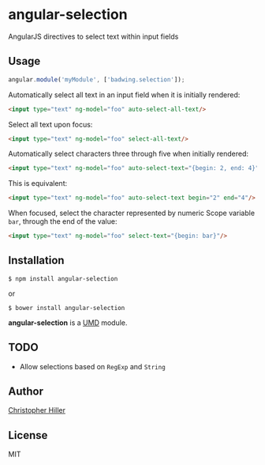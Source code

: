 # angular-selection

AngularJS directives to select text within input fields

## Usage

```js
angular.module('myModule', ['badwing.selection']);
```

Automatically select all text in an input field when it is initially rendered:

```html
<input type="text" ng-model="foo" auto-select-all-text/>
```

Select all text upon focus:

```html
<input type="text" ng-model="foo" select-all-text/>
```

Automatically select characters three through five when initially rendered:

```html
<input type="text" ng-model="foo" auto-select-text="{begin: 2, end: 4}"/>
```

This is equivalent:

```html
<input type="text" ng-model="foo" auto-select-text begin="2" end="4"/>
```

When focused, select the character represented by numeric Scope variable `bar`, through the end of the value:

```html
<input type="text" ng-model="foo" select-text="{begin: bar}"/>
```

## Installation

```shell
$ npm install angular-selection
```

or

```shell
$ bower install angular-selection
```

**angular-selection** is a [UMD](https://github.com/umdjs/umd) module.

## TODO

- Allow selections based on `RegExp` and `String` 

## Author

[Christopher Hiller](http://boneskull.github.io)

## License

MIT

